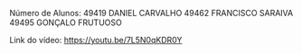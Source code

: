Número de Alunos:
49419 DANIEL CARVALHO
49462 FRANCISCO SARAIVA
49495 GONÇALO FRUTUOSO

Link do vídeo: https://youtu.be/7L5N0qKDR0Y
